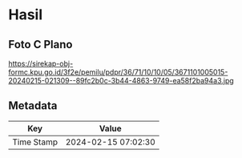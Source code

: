 # Hasil

## Foto C Plano

https://sirekap-obj-formc.kpu.go.id/3f2e/pemilu/pdpr/36/71/10/10/05/3671101005015-20240215-021309--89fc2b0c-3b44-4863-9749-ea58f2ba94a3.jpg


## Metadata

| Key        | Value               |
| ---------- | ------------------- |
| Time Stamp | 2024-02-15 07:02:30 |




